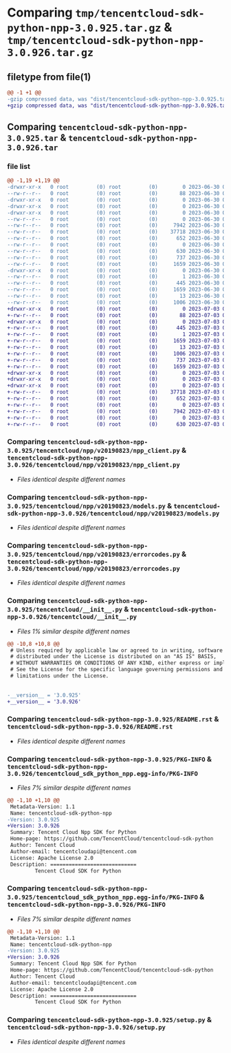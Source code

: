 # Comparing `tmp/tencentcloud-sdk-python-npp-3.0.925.tar.gz` & `tmp/tencentcloud-sdk-python-npp-3.0.926.tar.gz`

## filetype from file(1)

```diff
@@ -1 +1 @@
-gzip compressed data, was "dist/tencentcloud-sdk-python-npp-3.0.925.tar", last modified: Fri Jun 30 02:18:47 2023, max compression
+gzip compressed data, was "dist/tencentcloud-sdk-python-npp-3.0.926.tar", last modified: Mon Jul  3 00:31:27 2023, max compression
```

## Comparing `tencentcloud-sdk-python-npp-3.0.925.tar` & `tencentcloud-sdk-python-npp-3.0.926.tar`

### file list

```diff
@@ -1,19 +1,19 @@
-drwxr-xr-x   0 root         (0) root         (0)        0 2023-06-30 02:18:47.000000 tencentcloud-sdk-python-npp-3.0.925/
--rw-r--r--   0 root         (0) root         (0)       88 2023-06-30 02:18:47.000000 tencentcloud-sdk-python-npp-3.0.925/setup.cfg
-drwxr-xr-x   0 root         (0) root         (0)        0 2023-06-30 02:18:47.000000 tencentcloud-sdk-python-npp-3.0.925/tencentcloud/
-drwxr-xr-x   0 root         (0) root         (0)        0 2023-06-30 02:18:47.000000 tencentcloud-sdk-python-npp-3.0.925/tencentcloud/npp/
-drwxr-xr-x   0 root         (0) root         (0)        0 2023-06-30 02:18:47.000000 tencentcloud-sdk-python-npp-3.0.925/tencentcloud/npp/v20190823/
--rw-r--r--   0 root         (0) root         (0)        0 2023-06-30 02:18:46.000000 tencentcloud-sdk-python-npp-3.0.925/tencentcloud/npp/v20190823/__init__.py
--rw-r--r--   0 root         (0) root         (0)     7942 2023-06-30 02:18:46.000000 tencentcloud-sdk-python-npp-3.0.925/tencentcloud/npp/v20190823/npp_client.py
--rw-r--r--   0 root         (0) root         (0)    37718 2023-06-30 02:18:46.000000 tencentcloud-sdk-python-npp-3.0.925/tencentcloud/npp/v20190823/models.py
--rw-r--r--   0 root         (0) root         (0)      652 2023-06-30 02:18:46.000000 tencentcloud-sdk-python-npp-3.0.925/tencentcloud/npp/v20190823/errorcodes.py
--rw-r--r--   0 root         (0) root         (0)        0 2023-06-30 02:18:46.000000 tencentcloud-sdk-python-npp-3.0.925/tencentcloud/npp/__init__.py
--rw-r--r--   0 root         (0) root         (0)      630 2023-06-30 02:18:46.000000 tencentcloud-sdk-python-npp-3.0.925/tencentcloud/__init__.py
--rw-r--r--   0 root         (0) root         (0)      737 2023-06-30 02:18:46.000000 tencentcloud-sdk-python-npp-3.0.925/README.rst
--rw-r--r--   0 root         (0) root         (0)     1659 2023-06-30 02:18:47.000000 tencentcloud-sdk-python-npp-3.0.925/PKG-INFO
-drwxr-xr-x   0 root         (0) root         (0)        0 2023-06-30 02:18:47.000000 tencentcloud-sdk-python-npp-3.0.925/tencentcloud_sdk_python_npp.egg-info/
--rw-r--r--   0 root         (0) root         (0)        1 2023-06-30 02:18:46.000000 tencentcloud-sdk-python-npp-3.0.925/tencentcloud_sdk_python_npp.egg-info/dependency_links.txt
--rw-r--r--   0 root         (0) root         (0)      445 2023-06-30 02:18:47.000000 tencentcloud-sdk-python-npp-3.0.925/tencentcloud_sdk_python_npp.egg-info/SOURCES.txt
--rw-r--r--   0 root         (0) root         (0)     1659 2023-06-30 02:18:46.000000 tencentcloud-sdk-python-npp-3.0.925/tencentcloud_sdk_python_npp.egg-info/PKG-INFO
--rw-r--r--   0 root         (0) root         (0)       13 2023-06-30 02:18:46.000000 tencentcloud-sdk-python-npp-3.0.925/tencentcloud_sdk_python_npp.egg-info/top_level.txt
--rw-r--r--   0 root         (0) root         (0)     1006 2023-06-30 02:18:46.000000 tencentcloud-sdk-python-npp-3.0.925/setup.py
+drwxr-xr-x   0 root         (0) root         (0)        0 2023-07-03 00:31:27.000000 tencentcloud-sdk-python-npp-3.0.926/
+-rw-r--r--   0 root         (0) root         (0)       88 2023-07-03 00:31:27.000000 tencentcloud-sdk-python-npp-3.0.926/setup.cfg
+drwxr-xr-x   0 root         (0) root         (0)        0 2023-07-03 00:31:27.000000 tencentcloud-sdk-python-npp-3.0.926/tencentcloud_sdk_python_npp.egg-info/
+-rw-r--r--   0 root         (0) root         (0)      445 2023-07-03 00:31:27.000000 tencentcloud-sdk-python-npp-3.0.926/tencentcloud_sdk_python_npp.egg-info/SOURCES.txt
+-rw-r--r--   0 root         (0) root         (0)        1 2023-07-03 00:31:27.000000 tencentcloud-sdk-python-npp-3.0.926/tencentcloud_sdk_python_npp.egg-info/dependency_links.txt
+-rw-r--r--   0 root         (0) root         (0)     1659 2023-07-03 00:31:27.000000 tencentcloud-sdk-python-npp-3.0.926/tencentcloud_sdk_python_npp.egg-info/PKG-INFO
+-rw-r--r--   0 root         (0) root         (0)       13 2023-07-03 00:31:27.000000 tencentcloud-sdk-python-npp-3.0.926/tencentcloud_sdk_python_npp.egg-info/top_level.txt
+-rw-r--r--   0 root         (0) root         (0)     1006 2023-07-03 00:31:27.000000 tencentcloud-sdk-python-npp-3.0.926/setup.py
+-rw-r--r--   0 root         (0) root         (0)      737 2023-07-03 00:31:27.000000 tencentcloud-sdk-python-npp-3.0.926/README.rst
+-rw-r--r--   0 root         (0) root         (0)     1659 2023-07-03 00:31:27.000000 tencentcloud-sdk-python-npp-3.0.926/PKG-INFO
+drwxr-xr-x   0 root         (0) root         (0)        0 2023-07-03 00:31:27.000000 tencentcloud-sdk-python-npp-3.0.926/tencentcloud/
+drwxr-xr-x   0 root         (0) root         (0)        0 2023-07-03 00:31:27.000000 tencentcloud-sdk-python-npp-3.0.926/tencentcloud/npp/
+drwxr-xr-x   0 root         (0) root         (0)        0 2023-07-03 00:31:27.000000 tencentcloud-sdk-python-npp-3.0.926/tencentcloud/npp/v20190823/
+-rw-r--r--   0 root         (0) root         (0)    37718 2023-07-03 00:31:27.000000 tencentcloud-sdk-python-npp-3.0.926/tencentcloud/npp/v20190823/models.py
+-rw-r--r--   0 root         (0) root         (0)      652 2023-07-03 00:31:27.000000 tencentcloud-sdk-python-npp-3.0.926/tencentcloud/npp/v20190823/errorcodes.py
+-rw-r--r--   0 root         (0) root         (0)        0 2023-07-03 00:31:27.000000 tencentcloud-sdk-python-npp-3.0.926/tencentcloud/npp/v20190823/__init__.py
+-rw-r--r--   0 root         (0) root         (0)     7942 2023-07-03 00:31:27.000000 tencentcloud-sdk-python-npp-3.0.926/tencentcloud/npp/v20190823/npp_client.py
+-rw-r--r--   0 root         (0) root         (0)        0 2023-07-03 00:31:27.000000 tencentcloud-sdk-python-npp-3.0.926/tencentcloud/npp/__init__.py
+-rw-r--r--   0 root         (0) root         (0)      630 2023-07-03 00:31:27.000000 tencentcloud-sdk-python-npp-3.0.926/tencentcloud/__init__.py
```

### Comparing `tencentcloud-sdk-python-npp-3.0.925/tencentcloud/npp/v20190823/npp_client.py` & `tencentcloud-sdk-python-npp-3.0.926/tencentcloud/npp/v20190823/npp_client.py`

 * *Files identical despite different names*

### Comparing `tencentcloud-sdk-python-npp-3.0.925/tencentcloud/npp/v20190823/models.py` & `tencentcloud-sdk-python-npp-3.0.926/tencentcloud/npp/v20190823/models.py`

 * *Files identical despite different names*

### Comparing `tencentcloud-sdk-python-npp-3.0.925/tencentcloud/npp/v20190823/errorcodes.py` & `tencentcloud-sdk-python-npp-3.0.926/tencentcloud/npp/v20190823/errorcodes.py`

 * *Files identical despite different names*

### Comparing `tencentcloud-sdk-python-npp-3.0.925/tencentcloud/__init__.py` & `tencentcloud-sdk-python-npp-3.0.926/tencentcloud/__init__.py`

 * *Files 1% similar despite different names*

```diff
@@ -10,8 +10,8 @@
 # Unless required by applicable law or agreed to in writing, software
 # distributed under the License is distributed on an "AS IS" BASIS,
 # WITHOUT WARRANTIES OR CONDITIONS OF ANY KIND, either express or implied.
 # See the License for the specific language governing permissions and
 # limitations under the License.
 
 
-__version__ = '3.0.925'
+__version__ = '3.0.926'
```

### Comparing `tencentcloud-sdk-python-npp-3.0.925/README.rst` & `tencentcloud-sdk-python-npp-3.0.926/README.rst`

 * *Files identical despite different names*

### Comparing `tencentcloud-sdk-python-npp-3.0.925/PKG-INFO` & `tencentcloud-sdk-python-npp-3.0.926/tencentcloud_sdk_python_npp.egg-info/PKG-INFO`

 * *Files 7% similar despite different names*

```diff
@@ -1,10 +1,10 @@
 Metadata-Version: 1.1
 Name: tencentcloud-sdk-python-npp
-Version: 3.0.925
+Version: 3.0.926
 Summary: Tencent Cloud Npp SDK for Python
 Home-page: https://github.com/TencentCloud/tencentcloud-sdk-python
 Author: Tencent Cloud
 Author-email: tencentcloudapi@tencent.com
 License: Apache License 2.0
 Description: ============================
         Tencent Cloud SDK for Python
```

### Comparing `tencentcloud-sdk-python-npp-3.0.925/tencentcloud_sdk_python_npp.egg-info/PKG-INFO` & `tencentcloud-sdk-python-npp-3.0.926/PKG-INFO`

 * *Files 7% similar despite different names*

```diff
@@ -1,10 +1,10 @@
 Metadata-Version: 1.1
 Name: tencentcloud-sdk-python-npp
-Version: 3.0.925
+Version: 3.0.926
 Summary: Tencent Cloud Npp SDK for Python
 Home-page: https://github.com/TencentCloud/tencentcloud-sdk-python
 Author: Tencent Cloud
 Author-email: tencentcloudapi@tencent.com
 License: Apache License 2.0
 Description: ============================
         Tencent Cloud SDK for Python
```

### Comparing `tencentcloud-sdk-python-npp-3.0.925/setup.py` & `tencentcloud-sdk-python-npp-3.0.926/setup.py`

 * *Files identical despite different names*

